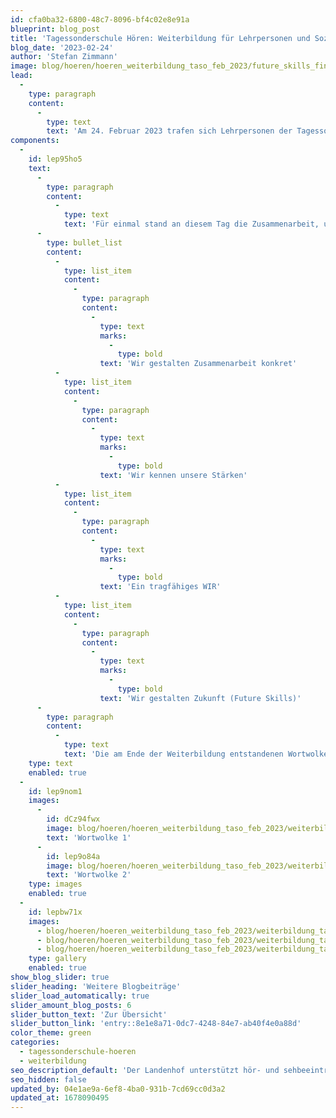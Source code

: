 ```yaml
---
id: cfa0ba32-6800-48c7-8096-bf4c02e8e91a
blueprint: blog_post
title: 'Tagessonderschule Hören: Weiterbildung für Lehrpersonen und Sozialpädagog:innen'
blog_date: '2023-02-24'
author: 'Stefan Zimmann'
image: blog/hoeren/hoeren_weiterbildung_taso_feb_2023/future_skills_finder.png
lead:
  -
    type: paragraph
    content:
      -
        type: text
        text: 'Am 24. Februar 2023 trafen sich Lehrpersonen der Tagessonderschule Hören mit den Sozialpädagog:innen des Tageshortes und Wocheninternats zur internen Weiterbildung «Willkommen im Team - Wir meistern den Alltag gemeinsam».'
components:
  -
    id: lep95ho5
    text:
      -
        type: paragraph
        content:
          -
            type: text
            text: 'Für einmal stand an diesem Tag die Zusammenarbeit, und nur die Zusammenarbeit im Zentrum. Schule und Sozialpädagogik haben in drei, per Losentscheid bunt zusammengewürfelten Gruppen, kreativ und engagiert zusammen gearbeitet. Mit den Zielsetzungen:'
      -
        type: bullet_list
        content:
          -
            type: list_item
            content:
              -
                type: paragraph
                content:
                  -
                    type: text
                    marks:
                      -
                        type: bold
                    text: 'Wir gestalten Zusammenarbeit konkret'
          -
            type: list_item
            content:
              -
                type: paragraph
                content:
                  -
                    type: text
                    marks:
                      -
                        type: bold
                    text: 'Wir kennen unsere Stärken'
          -
            type: list_item
            content:
              -
                type: paragraph
                content:
                  -
                    type: text
                    marks:
                      -
                        type: bold
                    text: 'Ein tragfähiges WIR'
          -
            type: list_item
            content:
              -
                type: paragraph
                content:
                  -
                    type: text
                    marks:
                      -
                        type: bold
                    text: 'Wir gestalten Zukunft (Future Skills)'
      -
        type: paragraph
        content:
          -
            type: text
            text: 'Die am Ende der Weiterbildung entstandenen Wortwolken bleiben für einmal unkommentiert:'
    type: text
    enabled: true
  -
    id: lep9nom1
    images:
      -
        id: dCz94fwx
        image: blog/hoeren/hoeren_weiterbildung_taso_feb_2023/weiterbildung_taso_hoeren_feb_2023-02.png
        text: 'Wortwolke 1'
      -
        id: lep9o84a
        image: blog/hoeren/hoeren_weiterbildung_taso_feb_2023/weiterbildung_taso_hoeren_feb_2023-03.png
        text: 'Wortwolke 2'
    type: images
    enabled: true
  -
    id: lepbw71x
    images:
      - blog/hoeren/hoeren_weiterbildung_taso_feb_2023/weiterbildung_taso_feb_2023-04.jpg
      - blog/hoeren/hoeren_weiterbildung_taso_feb_2023/weiterbildung_taso_feb_2023-05.jpg
      - blog/hoeren/hoeren_weiterbildung_taso_feb_2023/weiterbildung_taso_feb_2023-06.jpg
    type: gallery
    enabled: true
show_blog_slider: true
slider_heading: 'Weitere Blogbeiträge'
slider_load_automatically: true
slider_amount_blog_posts: 6
slider_button_text: 'Zur Übersicht'
slider_button_link: 'entry::8e1e8a71-0dc7-4248-84e7-ab40f4e0a88d'
color_theme: green
categories:
  - tagessonderschule-hoeren
  - weiterbildung
seo_description_default: 'Der Landenhof unterstützt hör- und sehbeeinträchtigte Kinder & Jugendliche in ihrem selbstbestimmten Leben durch Förderung ihrer Fähigkeiten & Entwicklung'
seo_hidden: false
updated_by: 04e1ae9a-6ef8-4ba0-931b-7cd69cc0d3a2
updated_at: 1678090495
---
```


